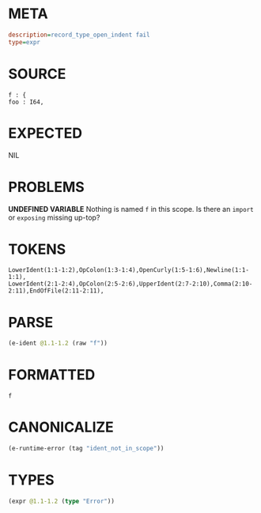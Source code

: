 # META
~~~ini
description=record_type_open_indent fail
type=expr
~~~
# SOURCE
~~~roc
f : {
foo : I64,
~~~
# EXPECTED
NIL
# PROBLEMS
**UNDEFINED VARIABLE**
Nothing is named `f` in this scope.
Is there an `import` or `exposing` missing up-top?

# TOKENS
~~~zig
LowerIdent(1:1-1:2),OpColon(1:3-1:4),OpenCurly(1:5-1:6),Newline(1:1-1:1),
LowerIdent(2:1-2:4),OpColon(2:5-2:6),UpperIdent(2:7-2:10),Comma(2:10-2:11),EndOfFile(2:11-2:11),
~~~
# PARSE
~~~clojure
(e-ident @1.1-1.2 (raw "f"))
~~~
# FORMATTED
~~~roc
f
~~~
# CANONICALIZE
~~~clojure
(e-runtime-error (tag "ident_not_in_scope"))
~~~
# TYPES
~~~clojure
(expr @1.1-1.2 (type "Error"))
~~~
